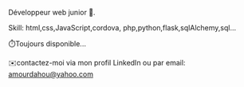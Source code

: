 Développeur web junior 🙂.

Skill: html,css,JavaScript,cordova,
php,python,flask,sqlAlchemy,sql...

⏱️Toujours disponible...

✉️contactez-moi via mon profil LinkedIn
ou par email: amourdahou@yahoo.com

<!---
Amour22/Amour22 is a ✨ special ✨ repository because its `README.md` (this file) appears on your GitHub profile.
You can click the Preview link to take a look at your changes.
--->
